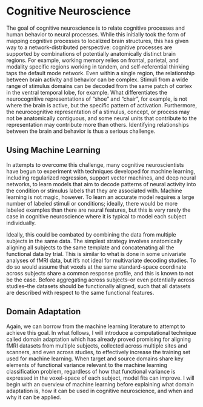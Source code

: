 # Cognitive Neuroscience

The goal of cognitive neuroscience is to relate cognitive processes and human behavior to neural processes. While this initially took the form of mapping cognitive processes to localized brain structures, this has given way to a network-distributed perspective: cognitive processes are supported by combinations of potentially anatomically distinct brain regions. For example, working memory relies on frontal, parietal, and modality specific regions working in tandem, and self-referential thinking taps the default mode network. Even within a single region, the relationship between brain activity and behavior can be complex. Stimuli from a wide range of stimulus domains can be decoded from the same patch of cortex in the ventral temporal lobe, for example. What differentiates the neurocognitive representations of “shoe” and “chair”, for example, is not where the brain is active, but the specific pattern of activation. Furthermore, the neurocognitive representation of a stimulus, concept, or process may not be anatomically contiguous, and some neural units that contribute to the representation may contribute more than others. Identifying relationships between the brain and behavior is thus a serious challenge.

## Using Machine Learning 

In attempts to overcome this challenge, many cognitive neuroscientists have begun to experiment with techniques developed for machine learning, including regularized regression, support vector machines, and deep neural networks, to learn models that aim to decode patterns of neural activity into the condition or stimulus labels that they are associated with. Machine learning is not magic, however. To learn an accurate model requires a large number of labeled stimuli or conditions; ideally, there would be more labeled examples than there are neural features, but this is very rarely the case in cognitive neuroscience where it is typical to model each subject individually.

Ideally, this could be combated by combining the data from multiple subjects in the same data. The simplest strategy involves anatomically aligning all subjects to the same template and concatenating all the functional data by trial. This is similar to what is done in some univariate analyses of fMRI data, but it’s not ideal for multivariate decoding studies. To do so would assume that voxels at the same standard-space coordinate across subjects share a common response profile, and this is known to not be the case. Before aggregating across subjects–or even potentially across studies–the datasets should be functionally aligned, such that all datasets are described with respect to the same functional features.

## Domain Adaptation

Again, we can borrow from the machine learning literature to attempt to achieve this goal. In what follows, I will introduce a computational technique called domain adaptation which has already proved promising for aligning fMRI datasets from multiple subjects, collected across multiple sites and scanners, and even across studies, to effectively increase the training set used for machine learning. When target and source domains share key elements of functional variance relevant to the machine learning classification problem, regardless of how that functional variance is expressed in the voxel-space of each subject, model fits can improve. I will begin with an overview of machine learning before explaining what domain adaptation is, how it can be used in cognitive neuroscience, and when and why it can be applied.